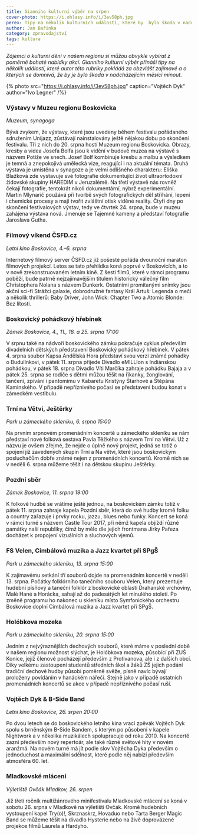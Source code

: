 ```yaml
---
title: Gianniho kulturní výběr na srpen
cover-photo: https://i.ohlasy.info/i/3ev58ph.jpg
perex: Tipy na několik kulturních událostí, které by  bylo škoda v nadcházejícím měsíci minout.
author: Jan Bařinka
category: zpravodajství
tags: kultura
---
```


*Zájemci o kulturní dění v našem regionu si můžou obvykle vybírat z poměrně bohaté nabídky akcí. Gianniho kulturní výběr přináší tipy na několik událostí, které autor této rubriky pokládá za obzvlášť zajímavé a o kterých se domnívá, že by je bylo škoda v nadcházejícím měsíci minout.*

{% photo src="https://i.ohlasy.info/i/3ev58ph.jpg" caption="Vojtěch Dyk" author="Ivo Legner" /%}

### Výstavy v Muzeu regionu Boskovicka

*Muzeum, synagoga*

Bývá zvykem, že výstavy, které jsou uvedeny během festivalu pořádaného sdružením Unijazz, zůstávají nainstalovány ještě nějakou dobu po skončení festivalu. Tři z nich do 20. srpna hostí Muzeum regionu Boskovicka. Obrazy, kresby a videa Josefa Bolfa jsou k vidění v budově muzea na výstavě s názvem Potíže ve snech. Josef Bolf kombinuje kresbu a malbu a výsledkem je temná a znepokojivá umělecká vize, reagující i na aktuální témata. Druhá výstava je umístěna v synagoze a je velmi odlišného charakteru: Eliška Blažková zde vystavuje své fotografie dokumentující život ultraortodoxní židovské skupiny HAREDIM v Jeruzalémě. Na třetí výstavě nás rovněž čekají fotografie, tentokrát nikoli dokumentární, nýbrž experimentální. Martin Mlynarič použává při tvorbě svých fotografických děl stříhání, lepení i chemické procesy a mají tvořit zvláštní otisk viděné reality. Čtyři dny po skončení festivalových výstav, tedy ve čtvrtek 24. srpna, bude v muzeu zahájena výstava nová. Jmenuje se Tajemné kameny a představí fotografie Jaroslava Gutha.

### Filmový víkend ČSFD.cz

*Letní kino Boskovice, 4.–6. srpna*

Internetový filmový server ČSFD.cz již pošesté pořádá dvounoční maraton filmových projekcí. Letos se tato přehlídka koná poprvé v Boskovicích, a to v nově zrekonstruovaném letním kině. Z šesti filmů, které v rámci programu poběží, bude patrně nejzajímavějším titulem historický válečný film Christophera Nolana  s názvem Dunkerk. Ostatními promítanými snímky jsou akční sci-fi Strážci galaxie, dobrodružné fantasy Král Artuš: Legenda o meči a několik thrillerů: Baby Driver, John Wick: Chapter Two a Atomic Blonde: Bez lítosti.

### Boskovický pohádkový hřebínek

*Zámek Boskovice, 4., 11., 18. a 25. srpna 17:00*

V srpnu také na nádvoří boskovického zámku pokračuje cyklus především divadelních dětských představení Boskovický pohádkový hřebínek. V pátek 4. srpna soubor Kapsa Andělská Hora představí svou verzi známé pohádky o Budulínkovi, v pátek 11. srpna přijede Divadlo eMILLIon s Indiánskou pohádkou, v pátek 18. srpna Divadlo Víti Marčíka zahraje pohádku Bajaja a v pátek 25. srpna se rodiče s dětmi můžou těšit na říkanky, žonglování, tančení, zpívání i pantomimu v Kabaretu Kristýny Štarhové a Štěpána Kaminského. V případě nepříznivého počasí se představení budou konat v zámeckém vestibulu.

### Trní na Větvi, Ještěrky

*Park u zámeckého skleníku, 6. srpna 15:00*

Na prvním srpnovém promenádním koncertě u zámeckého skleníku se nám představí nové folková sestava Pavla Těžkého s názvem Trní na Větvi. Už z názvu je ovšem zřejmé, že nejde o úplně nový projekt, jedná se totiž o spojení již zavedených skupin Trní a Na větvi, které jsou boskovickým posluchačům dobře známé nejen z promenádních koncertů. Kromě nich se v neděli 6. srpna můžeme těšit i na dětskou skupinu Ještěrky.

### Pozdní sběr

*Zámek Boskovice, 11. srpna 19:00*

K folkové hudbě se vrátíme ještě jednou, na boskovickém zámku totiž v pátek 11. srpna zahraje kapela Pozdní sběr, která do své hudby kromě folku a country zařazuje i prvky rocku, jazzu, blues nebo funky. Koncert se koná v rámci turné s názvem Castle Tour 2017, při němž kapela objíždí různé památky naší republiky, čímž by mělo dle jejich frontmana Jirky Pařeza docházet k propojení vizuálních a sluchových vjemů.

### FS Velen, Cimbálová muzika a Jazz kvartet při SPgŠ

*Park u zámeckého skleníku, 13. srpna 15:00*

K zajímavému setkání tří souborů dojde na promenádním koncertě v neděli 13. srpna. Počátky folklórního tanečního souboru Velen, který prezentuje hudební písňový a taneční folklór z boskovické oblasti Drahanské vrchoviny, Malé Hané a Horácka, sahají až do padesátých let minulého století. Po změně programu ho nakonec u skleníku místo Symfonického orchestru Boskovice doplní Cimbálová muzika a Jazz kvartet při SPgŠ.

### Holóbkova mozeka

*Park u zámeckého skleníku, 20. srpna 15:00*

Jedním z nejvýraznějších dechových souborů, které máme v poslední době v našem regionu možnost slýchat, je Holóbkova mozeka, působící při ZUŠ Konice, jejíž členové pocházejí především z Protivanova, ale i z dalších obcí. Díky velkému zastoupení studentů středních škol a žáků ZŠ jejich podání tradiční dechové hudby působí poměrně svěže, písně navíc bývají proloženy povídáním v hanáckém nářečí. Stejně jako v případě ostatních promenádních koncertů se akce v případě nepříznivého počasí ruší.

### Vojtěch Dyk & B-Side Band

*Letní kino Boskovice, 26. srpen 20:00*

Po dvou letech se do boskovického letního kina vrací zpěvák Vojtěch Dyk spolu s brněnským B-Side Bandem, s kterým po působení v kapele Nightwork a v několika muzikálech spolupracuje od roku 2010. Na koncertě zazní především nový repertoár, ale také různé světové hity v novém aranžmá. Na novém turné má jít podle slov Vojtěcha Dyka především o jednoduchost a maximální sdělnost, které podle něj nabízí především atmosféra 60. let.

### Mladkovské mlácení

*Výletiště Ovčák Mladkov,  26. srpen*

Již třetí ročník multižánrového minifestivalu Mladkovské mlácení se koná v sobotu 26. srpna v Mladkově na výletišti Ovčák. Kromě hudebních vystoupení kapel Try(o)!, Skrznaskrz, Hovaduo nebo Tarta Berger Magic Band se můžeme těšit na divadlo Hysterie nebo na živě doprovázené projekce filmů Laurela a Hardyho.
